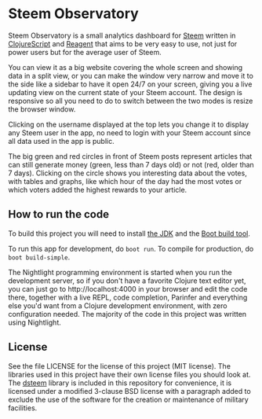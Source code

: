 # Steem Observatory

Steem Observatory is a small analytics dashboard for [Steem](https://www.steemit.com) written in [ClojureScript](https://clojurescript.org/) and [Reagent](https://reagent-project.github.io/) that aims to be very easy to use, not just for power users but for the average user of Steem.

You can view it as a big website covering the whole screen and showing data in a split view, or you can make the window very narrow and move it to the side like a sidebar to have it open 24/7 on your screen, giving you a live updating view on the current state of your Steem account. The design is responsive so all you need to do to switch between the two modes is resize the browser window.

Clicking on the username displayed at the top lets you change it to display any Steem user in the app, no need to login with your Steem account since all data used in the app is public.

The big green and red circles in front of Steem posts represent articles that can still generate money (green, less than 7 days old) or not (red, older than 7 days). Clicking on the circle shows you interesting data about the votes, with tables and graphs, like which hour of the day had the most votes or which voters added the highest rewards to your article.

## How to run the code

To build this project you will need to install [the JDK](http://www.oracle.com/technetwork/java/javase/downloads/jdk9-downloads-3848520.html) and the [Boot build tool](http://boot-clj.com/).

To run this app for development, do `boot run`. To compile for production, do `boot build-simple`.

The Nightlight programming environment is started when you run the development server, so if you don't have a favorite Clojure text editor yet, you can just go to http://localhost:4000 in your browser and edit the code there, together with a live REPL, code completion, Parinfer and everything else you'd want from a Clojure development environment, with zero configuration needed. The majority of the code in this project was written using Nightlight.

## License

See the file LICENSE for the license of this project (MIT license). The libraries used in this project have their own license files you should look at. The [dsteem](https://github.com/jnordberg/dsteem) library is included in this repository for convenience, it is licensed under a modified 3-clause BSD license with a paragraph added to exclude the use of the software for the creation or maintenance of military facilities.
